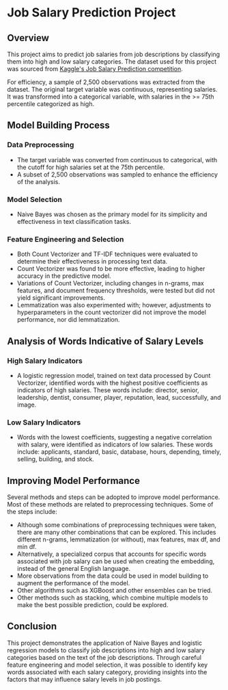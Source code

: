 # Job Salary Prediction Project

## Overview
This project aims to predict job salaries from job descriptions by classifying them into high and low salary categories. The dataset used for this project was sourced from [Kaggle's Job Salary Prediction competition](http://www.kaggle.com/c/job-salary-prediction).

For efficiency, a sample of 2,500 observations was extracted from the dataset. The original target variable was continuous, representing salaries. It was transformed into a categorical variable, with salaries in the >= 75th percentile categorized as high.

## Model Building Process

### Data Preprocessing
- The target variable was converted from continuous to categorical, with the cutoff for high salaries set at the 75th percentile.
- A subset of 2,500 observations was sampled to enhance the efficiency of the analysis.

### Model Selection
- Naive Bayes was chosen as the primary model for its simplicity and effectiveness in text classification tasks.

### Feature Engineering and Selection
- Both Count Vectorizer and TF-IDF techniques were evaluated to determine their effectiveness in processing text data.
- Count Vectorizer was found to be more effective, leading to higher accuracy in the predictive model.
- Variations of Count Vectorizer, including changes in n-grams, max features, and document frequency thresholds, were tested but did not yield significant improvements.
- Lemmatization was also experimented with; however, adjustments to hyperparameters in the count vectorizer did not improve the model performance, nor did lemmatization.

## Analysis of Words Indicative of Salary Levels

### High Salary Indicators
- A logistic regression model, trained on text data processed by Count Vectorizer, identified words with the highest positive coefficients as indicators of high salaries. These words include: director, senior, leadership, dentist, consumer, player, reputation, lead, successfully, and image.
  
### Low Salary Indicators
- Words with the lowest coefficients, suggesting a negative correlation with salary, were identified as indicators of low salaries. These words include: applicants, standard, basic, database, hours, depending, timely, selling, building, and stock.

## Improving Model Performance

Several methods and steps can be adopted to improve model performance. Most of these methods are related to preprocessing techniques. Some of the steps include:

- Although some combinations of preprocessing techniques were taken, there are many other combinations that can be explored. This includes different n-grams, lemmatization (or without), max features, max df, and min df.
- Alternatively, a specialized corpus that accounts for specific words associated with job salary can be used when creating the embedding, instead of the general English language.
- More observations from the data could be used in model building to augment the performance of the model.
- Other algorithms such as XGBoost and other ensembles can be tried.
- Other methods such as stacking, which combine multiple models to make the best possible prediction, could be explored.


## Conclusion
This project demonstrates the application of Naive Bayes and logistic regression models to classify job descriptions into high and low salary categories based on the text of the job descriptions. Through careful feature engineering and model selection, it was possible to identify key words associated with each salary category, providing insights into the factors that may influence salary levels in job postings.

